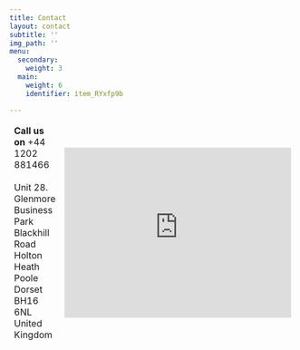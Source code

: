 ```yaml
---
title: Contact
layout: contact
subtitle: ''
img_path: ''
menu:
  secondary:
    weight: 3
  main:
    weight: 6
    identifier: item_RYxfp9b

---
```

<section> <div class="table-wrapper"> <table> <thead> <tr> <td width="50%"> <b>Call us on</b> +44 1202 881466<br>  
<br> Unit 28. Glenmore Business Park<br> Blackhill Road<br> Holton Heath<br> Poole<br> Dorset<br> BH16 6NL<br> United Kingdom<br> </td> <td width="50%"> <iframe src="https://www.google.com/maps/embed?pb=!1m18!1m12!1m3!1d2525.9847074571317!2d-2.076509584096578!3d50.720222875770226!2m3!1f0!2f0!3f0!3m2!1i1024!2i768!4f13.1!3m3!1m2!1s0x4873a8eb2d9ff07f%3A0x2aa718dfcdea5c9!2sConfex%20Technology%20Ltd!5e0!3m2!1sen!2suk!4v1567065561431!5m2!1sen!2suk" width="400" height="300" frameborder="0" style="border:0;" allowfullscreen=""></iframe> </td> </tr> </thead> </table> </div> </section>
